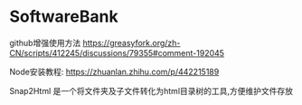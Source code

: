 # SoftwareBank
github增强使用方法 https://greasyfork.org/zh-CN/scripts/412245/discussions/79355#comment-192045 

Node安装教程: https://zhuanlan.zhihu.com/p/442215189

Snap2Html 是一个将文件夹及子文件转化为html目录树的工具,方便维护文件存放


